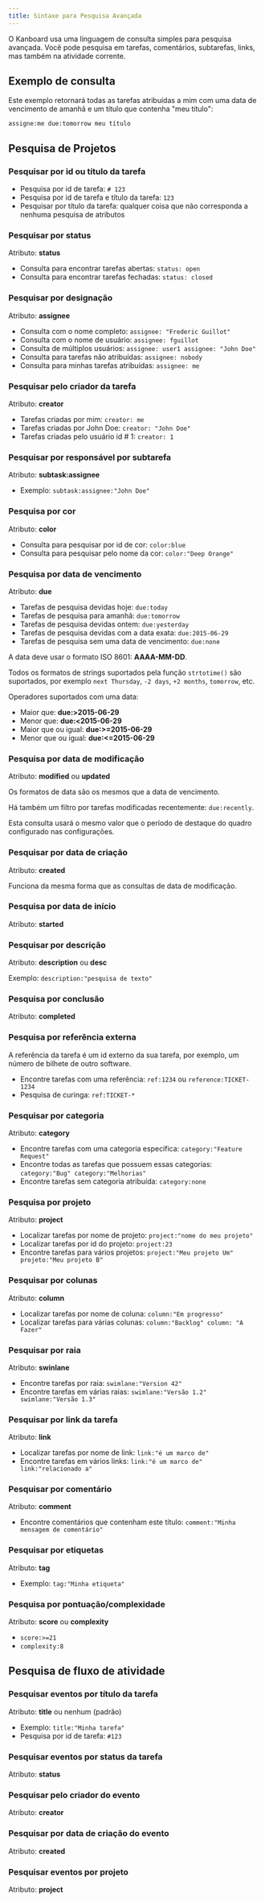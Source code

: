 ```yaml
---
title: Sintaxe para Pesquisa Avançada
---
```


O Kanboard usa uma linguagem de consulta simples para pesquisa avançada.
Você pode pesquisa em tarefas, comentários, subtarefas, links, mas
também na atividade corrente.

Exemplo de consulta
-------------------

Este exemplo retornará todas as tarefas atribuídas a mim com uma data de
vencimento de amanhã e um título que contenha "meu título":

    assigne:me due:tomorrow meu título

Pesquisa de Projetos
--------------------

### Pesquisar por id ou título da tarefa

-   Pesquisa por id de tarefa: `# 123`
-   Pesquisa por id de tarefa e título da tarefa: `123`
-   Pesquisar por título da tarefa: qualquer coisa que não corresponda a
    nenhuma pesquisa de atributos

### Pesquisar por status

Atributo: **status**

-   Consulta para encontrar tarefas abertas: `status: open`
-   Consulta para encontrar tarefas fechadas: `status: closed`

### Pesquisar por designação

Atributo: **assignee**

-   Consulta com o nome completo: `assignee: "Frederic Guillot"`
-   Consulta com o nome de usuário: `assignee: fguillot`
-   Consulta de múltiplos usuários:
    `assignee: user1 assignee: "John Doe"`
-   Consulta para tarefas não atribuídas: `assignee: nobody`
-   Consulta para minhas tarefas atribuídas: `assignee: me`

### Pesquisar pelo criador da tarefa

Atributo: **creator**

-   Tarefas criadas por mim: `creator: me`
-   Tarefas criadas por John Doe: `creator: "John Doe"`
-   Tarefas criadas pelo usuário id \# 1: `creator: 1`

### Pesquisar por responsável por subtarefa

Atributo: **subtask:assignee**

-   Exemplo: `subtask:assignee:"John Doe"`

### Pesquisa por cor

Atributo: **color**

-   Consulta para pesquisar por id de cor: `color:blue`
-   Consulta para pesquisar pelo nome da cor: `color:"Deep Orange"`

### Pesquisa por data de vencimento

Atributo: **due**

-   Tarefas de pesquisa devidas hoje: `due:today`
-   Tarefas de pesquisa para amanhã: `due:tomorrow`
-   Tarefas de pesquisa devidas ontem: `due:yesterday`
-   Tarefas de pesquisa devidas com a data exata: `due:2015-06-29`
-   Tarefas de pesquisa sem uma data de vencimento: `due:none`

A data deve usar o formato ISO 8601: **AAAA-MM-DD**.

Todos os formatos de strings suportados pela função `strtotime()` são
suportados, por exemplo `next Thursday`, `-2 days`, `+2 months`,
`tomorrow`, etc.

Operadores suportados com uma data:

-   Maior que: **due:>2015-06-29**
-   Menor que: **due:<2015-06-29**
-   Maior que ou igual: **due:>=2015-06-29**
-   Menor que ou igual: **due:<=2015-06-29**

### Pesquisa por data de modificação

Atributo: **modified** ou **updated**

Os formatos de data são os mesmos que a data de vencimento.

Há também um filtro por tarefas modificadas recentemente: `due:recently`.

Esta consulta usará o mesmo valor que o período de destaque do quadro configurado nas configurações.

### Pesquisar por data de criação

Atributo: **created**

Funciona da mesma forma que as consultas de data de modificação.

### Pesquisa por data de início

Atributo: **started**

### Pesquisar por descrição

Atributo: **description** ou **desc**

Exemplo: `description:"pesquisa de texto"`

### Pesquisa por conclusão

Atributo: **completed**

### Pesquisa por referência externa

A referência da tarefa é um id externo da sua tarefa, por exemplo, um
número de bilhete de outro software.

-   Encontre tarefas com uma referência: `ref:1234` ou `reference:TICKET-1234`
-   Pesquisa de curinga: `ref:TICKET-*`

### Pesquisar por categoria

Atributo: **category**

-   Encontre tarefas com uma categoria específica: `category:"Feature Request"`
-   Encontre todas as tarefas que possuem essas categorias: `category:"Bug" category:"Melhorias"`
-   Encontre tarefas sem categoria atribuída: `category:none`

### Pesquisa por projeto

Atributo: **project**

-   Localizar tarefas por nome de projeto: `project:"nome do meu projeto"`
-   Localizar tarefas por id do projeto: `project:23`
-   Encontre tarefas para vários projetos: `project:"Meu projeto Um" projeto:"Meu projeto B"`

### Pesquisar por colunas

Atributo: **column**

-   Localizar tarefas por nome de coluna: `column:"Em progresso"`
-   Localizar tarefas para várias colunas: `column:"Backlog" column: "A Fazer"`

### Pesquisar por raia

Atributo: **swinlane**

-   Encontre tarefas por raia: `swimlane:"Version 42"`
-   Encontre tarefas em várias raias: `swimlane:"Versão 1.2" swimlane:"Versão 1.3"`

### Pesquisar por link da tarefa

Atributo: **link**

-   Localizar tarefas por nome de link: `link:"é um marco de"`
-   Encontre tarefas em vários links: `link:"é um marco de" link:"relacionado a"`

### Pesquisar por comentário

Atributo: **comment**

-   Encontre comentários que contenham este
    título: `comment:"Minha mensagem de comentário"`

### Pesquisar por etiquetas

Atributo: **tag**

-   Exemplo: `tag:"Minha etiqueta"`

### Pesquisa por pontuação/complexidade

Atributo: **score** ou **complexity**

-   `score:>=21`
-   `complexity:8`

Pesquisa de fluxo de atividade
------------------------------

### Pesquisar eventos por título da tarefa

Atributo: **title** ou nenhum (padrão)

-   Exemplo: `title:"Minha tarefa"`
-   Pesquisa por id de tarefa: `#123`

### Pesquisar eventos por status da tarefa

Atributo: **status**

### Pesquisar pelo criador do evento

Atributo: **creator**

### Pesquisar por data de criação do evento

Atributo: **created**

### Pesquisar eventos por projeto

Atributo: **project**
